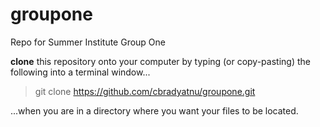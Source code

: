 # groupone
Repo for Summer Institute Group One

<b>clone</b> this repository onto your computer by typing (or copy-pasting) the following into a terminal window...

>git clone https://github.com/cbradyatnu/groupone.git

...when you are in a directory where you want your files to be located.
